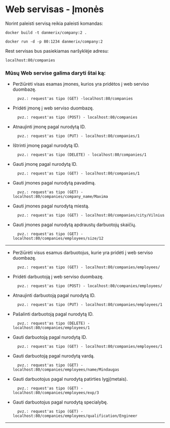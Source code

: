 # Web servisas - Įmonės #

Norint paleisti servisą reikia paleisti komandas:

`docker build -t danmerix/company:2 .`

`docker run -d -p 80:1234 danmerix/company:2`

Rest servisas bus pasiekiamas naršyklėje adresu:

`localhost:80/companies`

### Mūsų Web servise galima daryti štai ką: ###
* Peržiūrėti visas esamas įmones, kurios yra pridėtos į web serviso duombazę.

        pvz.: request'as tipo (GET) -localhost:80/companies
* Pridėti įmonę į web serviso duombazę.

        pvz.: request'as tipo (POST) - localhost:80/companies
* Atnaujinti įmonę pagal nurodytą ID.

        pvz.: request'as tipo (PUT) - localhost:80/companies/1
* Ištrinti įmonę pagal nurodytą ID.

        pvz.: request'as tipo (DELETE) - localhost:80/companies/1
* Gauti įmonę pagal nurodytą ID.

        pvz.: request'as tipo (GET) - localhost:80/companies/1
* Gauti įmones pagal nurodytą pavadimą.

        pvz.: request'as tipo (GET) - localhost:80/companies/company_name/Maxima

* Gauti įmones pagal nurodytą miestą.

        pvz.: request'as tipo (GET) - localhost:80/companies/city/Vilnius
* Gauti įmones pagal nurodytą apdraustų darbuotojų skaičių.

        pvz.: request'as tipo (GET) - localhost:80/companies/employees/size/12


---


* Peržiūrėti visus esamus darbuotojus, kurie yra pridėti į web serviso duombazę. 

        pvz.: request'as tipo (GET) - localhost:80/companies/employees/
* Pridėti darbuotoją į web serviso duombazę.

        pvz.: request'as tipo (POST) - localhost:80/companies/employees/
* Atnaujinti darbuotoją pagal nurodytą ID.

        pvz.: request'as tipo (PUT) - localhost:80/companies/employees/1
* Pašalinti darbuotoją pagal nurodytą ID.

        pvz.: request'as tipo (DELETE) - localhost:80/companies/employees/1
* Gauti darbuotoją pagal nurodytą ID.

        pvz.: request'as tipo (GET) - localhost:80/companies/employees/1
* Gauti darbuotoją pagal nurodytą vardą.

        pvz.: request'as tipo (GET) - localhost:80/companies/employees/name/Mindaugas
* Gauti darbuotojus pagal nurodytą patirties lygį(metais).

        pvz.: request'as tipo (GET) - localhost:80/companies/employees/exp/3
* Gauti darbuotojus pagal nurodytą specialybę.

        pvz.: request'as tipo (GET) - localhost:80/companies/employees/qualification/Engineer



---
